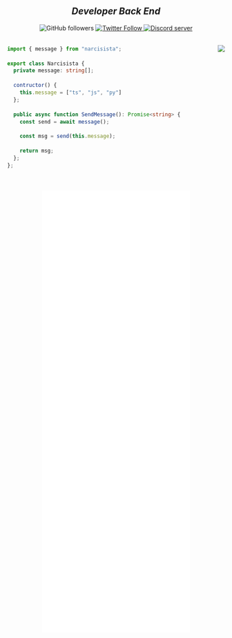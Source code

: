 <!--
**narcisista3g/narcisista3g** is a ✨ _special_ ✨ repository because its `README.md` (this file) appears on your GitHub profile.

Here are some ideas to get you started:

- 🔭 I’m currently working on ...
- 🌱 I’m currently learning ...
- 👯 I’m looking to collaborate on ...
- 🤔 I’m looking for help with ...
- 💬 Ask me about ...
- 📫 How to reach me: ...
- 😄 Pronouns: ...
- ⚡ Fun fact: ...
-->

<div align="center" id="top">
  <h2>
    <i>Developer Back End</i>
  </h2>
  <a href"https://github.com/narcisista3g?tab=followers">
    <img alt="GitHub followers" src="https://img.shields.io/github/followers/narcisista3g?colorA=1e1e28&colorB=c9cbff&logo=Github&style=for-the-badge" />
  </a>
  <a href="https://twitter.com/narcisista3g?tab=followers">
     <img alt="Twitter Follow" src="https://img.shields.io/twitter/follow/strange_silva?colorB=c6aae8&colorA=1e1e28&label=Follow&logo=twitter&logoColor=white&style=for-the-badge">
  </a>
  <a href="https://discord.gg/6cr4MnsCYY">
    <img alt="Discord server"  src="https://img.shields.io/discord/1039840281094266910?colorA=1e1e28&colorB=c6aae8&label=Discord&logo=discord&logoColor=white&style=for-the-badge">
  </a>
</div>

<br />

<div style="width: 10px;"></div>

<a  href="https://discord.gg/6cr4MnsCYY"><img align="right" src="https://discordapp.com/api/guilds/1039840281094266910/widget.png?style=banner4"/></a>

```typescript
import { message } from "narcisista";

export class Narcisista {
  private message: string[];

  contructor() {
    this.message = ["ts", "js", "py"]
  };

  public async function SendMessage(): Promise<string> {
    const send = await message();

    const msg = send(this.message);

    return msg;
  };
};
```

<br />

<h4 align="center">

![metrics](./github-metrics.svg)

</h4>
